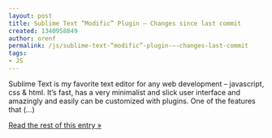 ```yaml
---
layout: post
title: Sublime Text “Modific” Plugin – Changes since last commit
created: 1340958849
author: orenf
permalink: /js/sublime-text-“modific”-plugin-–-changes-last-commit
tags:
- JS
---
```

Sublime Text is my favorite text editor for any web development – javascript, css & html. It’s fast, has a very minimalist and slick user interface and amazingly and easily can be customized with plugins. One of the features that (…)</p><p><a href="http://orizens.com/wp/topics/sublime-text-modific-plugin-changes-since-last-commit/">Read the rest of this entry »</a></p>

